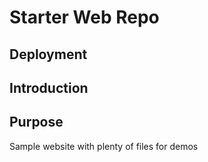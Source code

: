 # Starter Web Repo

## Deployment

## Introduction

## Purpose

Sample website with plenty of files for demos